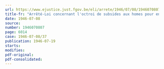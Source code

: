```yaml
---
url: https://www.ejustice.just.fgov.be/eli/arrete/1946/07/08/1946070807/justel
title-fr: "Arrêté-Loi concernant l'octroi de subsides aux homes pour enfants débiles de prisonniers politiques ou de résistants"
date: 1946-07-08
source:
number: 1946070807
page: 6014
case: 1946-07-08/37
publication: 1946-07-19
starts:
modifies:
pdf-original:
pdf-consolidated:
---
```


